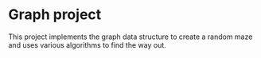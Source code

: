 # Graph project


This project implements the graph data structure to create a random maze and uses various algorithms to find the way out.